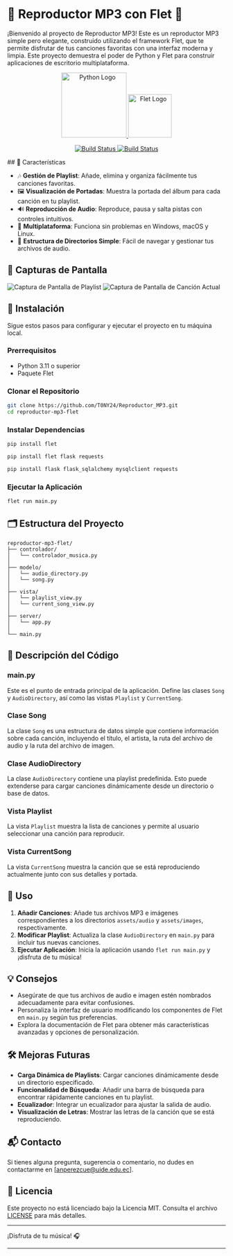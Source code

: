 # 🎵 Reproductor MP3 con Flet 🎵
¡Bienvenido al proyecto de Reproductor MP3! Este es un reproductor MP3 simple pero elegante, construido utilizando el framework Flet, que te permite disfrutar de tus canciones favoritas con una interfaz moderna y limpia. Este proyecto demuestra el poder de Python y Flet para construir aplicaciones de escritorio multiplataforma.

<p align="center">
    <a href="https://www.python.org/">
        <img src="https://miro.medium.com/v2/resize:fit:640/1*dKU4uBSnJCs4jzkkuiALoQ.png" alt="Python Logo" width="150">
    </a>
    <a href="https://flet.io/">
        <img src="https://avatars.githubusercontent.com/u/102273996?v=4" alt="Flet Logo" width="100">
    </a>  
    
</p>
<p align="center">
    <a href="https://travis-ci.org/joemccann/dillinger">
        <img src="https://travis-ci.org/joemccann/dillinger.svg?branch=master" alt="Build Status">
    </a>
    <a href="https://travis-ci.org/joemccann/dillinger">
        <img src="https://travis-ci.org/joemccann/dillinger.svg?branch=master" alt="Build Status">
    </a>
</p>
## 🌟 Características

- 🎶 **Gestión de Playlist**: Añade, elimina y organiza fácilmente tus canciones favoritas.
- 🖼️ **Visualización de Portadas**: Muestra la portada del álbum para cada canción en tu playlist.
- 🔊 **Reproducción de Audio**: Reproduce, pausa y salta pistas con controles intuitivos.
- 🚀 **Multiplataforma**: Funciona sin problemas en Windows, macOS y Linux.
- 📂 **Estructura de Directorios Simple**: Fácil de navegar y gestionar tus archivos de audio.

## 📸 Capturas de Pantalla
![Captura de Pantalla de Playlist](assets/screenshots/playlist.png)
![Captura de Pantalla de Canción Actual](assets/screenshots/current_song.png)

## 🔧 Instalación

Sigue estos pasos para configurar y ejecutar el proyecto en tu máquina local.

### Prerrequisitos

- Python 3.11 o superior
- Paquete Flet

### Clonar el Repositorio

```bash
git clone https://github.com/T0NY24/Reproductor_MP3.git
cd reproductor-mp3-flet
```

### Instalar Dependencias

```bash
pip install flet
```
```bash
pip install flet flask requests
```
```bash
pip install flask flask_sqlalchemy mysqlclient requests

```

### Ejecutar la Aplicación

```bash
flet run main.py
```

## 🗂️ Estructura del Proyecto

```
reproductor-mp3-flet/
├── controlador/
│   └── controlador_musica.py
│
├── modelo/
│   └── audio_directory.py
│   └── song.py
│
├── vista/
│   └── playlist_view.py
│   └── current_song_view.py
│
├── server/
│   └── app.py
│
└── main.py

```

## 📜 Descripción del Código

### main.py

Este es el punto de entrada principal de la aplicación. Define las clases `Song` y `AudioDirectory`, así como las vistas `Playlist` y `CurrentSong`.

### Clase Song

La clase `Song` es una estructura de datos simple que contiene información sobre cada canción, incluyendo el título, el artista, la ruta del archivo de audio y la ruta del archivo de imagen.

### Clase AudioDirectory

La clase `AudioDirectory` contiene una playlist predefinida. Esto puede extenderse para cargar canciones dinámicamente desde un directorio o base de datos.

### Vista Playlist

La vista `Playlist` muestra la lista de canciones y permite al usuario seleccionar una canción para reproducir.

### Vista CurrentSong

La vista `CurrentSong` muestra la canción que se está reproduciendo actualmente junto con sus detalles y portada.

## 🚀 Uso

1. **Añadir Canciones**: Añade tus archivos MP3 e imágenes correspondientes a los directorios `assets/audio` y `assets/images`, respectivamente.
2. **Modificar Playlist**: Actualiza la clase `AudioDirectory` en `main.py` para incluir tus nuevas canciones.
3. **Ejecutar Aplicación**: Inicia la aplicación usando `flet run main.py` y ¡disfruta de tu música!

## 💡 Consejos

- Asegúrate de que tus archivos de audio e imagen estén nombrados adecuadamente para evitar confusiones.
- Personaliza la interfaz de usuario modificando los componentes de Flet en `main.py` según tus preferencias.
- Explora la documentación de Flet para obtener más características avanzadas y opciones de personalización.

## 🛠️ Mejoras Futuras

- **Carga Dinámica de Playlists**: Cargar canciones dinámicamente desde un directorio especificado.
- **Funcionalidad de Búsqueda**: Añadir una barra de búsqueda para encontrar rápidamente canciones en tu playlist.
- **Ecualizador**: Integrar un ecualizador para ajustar la salida de audio.
- **Visualización de Letras**: Mostrar las letras de la canción que se está reproduciendo.

## 📬 Contacto

Si tienes alguna pregunta, sugerencia o comentario, no dudes en contactarme en [anperezcue@uide.edu.ec].

## 📜 Licencia

Este proyecto no está licenciado bajo la Licencia MIT. Consulta el archivo [LICENSE](LICENSE) para más detalles.

---

¡Disfruta de tu música! 🎧

---

